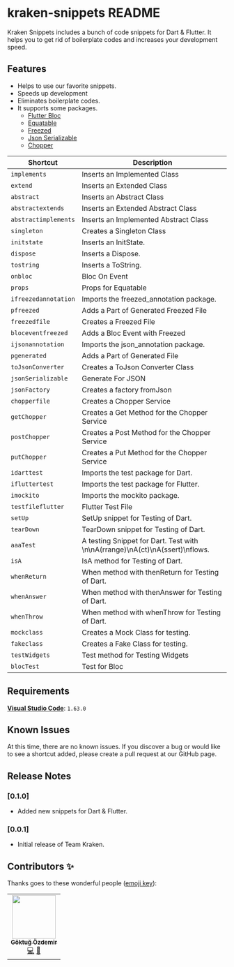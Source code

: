 # kraken-snippets README

Kraken Snippets includes a bunch of code snippets for Dart & Flutter. It helps you to get rid of boilerplate codes and increases your development speed.

## Features
- Helps to use our favorite snippets.
- Speeds up development
- Eliminates boilerplate codes.
- It supports some packages.
  - [Flutter Bloc](https://pub.dev/packages/flutter_bloc)
  - [Equatable](https://pub.dev/packages/equatable)
  - [Freezed](https://pub.dev/packages/freezed)
  - [Json Serializable](https://pub.dev/packages/json_serializable)
  - [Chopper](https://pub.dev/packages/chopper)

| Shortcut             | Description                                                                  |
| -------------------- | ---------------------------------------------------------------------------- |
| `implements`         | Inserts an Implemented Class                                                 |
| `extend`             | Inserts an Extended Class                                                    |
| `abstract`           | Inserts an Abstract Class                                                    |
| `abstractextends`    | Inserts an Extended Abstract Class                                           |
| `abstractimplements` | Inserts an Implemented Abstract Class                                        |
| `singleton`          | Creates a Singleton Class                                                    |
| `initstate`          | Inserts an InitState.                                                        |
| `dispose`            | Inserts a Dispose.                                                           |
| `tostring`           | Inserts a ToString.                                                          |
| `onbloc`             | Bloc On Event                                                                |
| `props`              | Props for Equatable                                                          |
| `ifreezedannotation` | Imports the freezed_annotation package.                                      |
| `pfreezed`           | Adds a Part of Generated Freezed File                                        |
| `freezedfile`        | Creates a Freezed File                                                       |
| `bloceventfreezed`   | Adds a Bloc Event with Freezed                                               |
| `ijsonannotation`    | Imports the json_annotation package.                                         |
| `pgenerated`         | Adds a Part of Generated File                                                |
| `toJsonConverter`    | Creates a ToJson Converter Class                                             |
| `jsonSerializable`   | Generate For JSON                                                            |
| `jsonFactory`        | Creates a factory fromJson                                                   |
| `chopperfile`        | Creates a Chopper Service                                                    |
| `getChopper`         | Creates a Get Method for the Chopper Service                                 |
| `postChopper`        | Creates a Post Method for the Chopper Service                                |
| `putChopper`         | Creates a Put Method for the Chopper Service                                 |
| `idarttest`          | Imports the test package for Dart.                                           |
| `ifluttertest`       | Imports the test package for Flutter.                                        |
| `imockito`           | Imports the mockito package.                                                 |
| `testfileflutter`    | Flutter Test File                                                            |
| `setUp`              | SetUp snippet for Testing of Dart.                                           |
| `tearDown`           | TearDown snippet for Testing of Dart.                                        |
| `aaaTest`            | A testing Snippet for Dart. Test with \n\nA(rrange)\nA(ct)\nA(ssert)\nflows. |
| `isA`                | IsA method for Testing of Dart.                                              |
| `whenReturn`         | When method with thenReturn for Testing of Dart.                             |
| `whenAnswer`         | When method with thenAnswer for Testing of Dart.                             |
| `whenThrow`          | When method with whenThrow for Testing of Dart.                              |
| `mockclass`          | Creates a Mock Class for testing.                                            |
| `fakeclass`          | Creates a Fake Class for testing.                                            |
| `testWidgets`        | Test method for Testing Widgets                                              |
| `blocTest`           | Test for Bloc                                                                |


## Requirements

**[Visual Studio Code](https://code.visualstudio.com)**: `1.63.0`

## Known Issues

At this time, there are no known issues. If you discover a bug or would like to see a shortcut added, please create a pull request at our GitHub page.

## Release Notes

### [0.1.0]

- Added new snippets for Dart & Flutter.

### [0.0.1]

- Initial release of Team Kraken.

## Contributors ✨

Thanks goes to these wonderful people ([emoji key](https://allcontributors.org/docs/en/emoji-key)):
<!-- ALL-CONTRIBUTORS-LIST:START - Do not remove or modify this section -->
<!-- prettier-ignore-start -->
<!-- markdownlint-disable -->
<table>
  <tr>
    <td align="center">
        <a href="https://github.com/bgoktugozdemir">
            <img src="https://avatars.githubusercontent.com/u/26827403?v=4" width="100px;" alt=""/>
            <br />
            <sub><b>Göktuğ Özdemir</b></sub>
        </a>
        <br />
        <a href="https://github.com/bgoktugozdemir/kraken_snippets/commits?author=bgoktugozdemir" title="Code">💻</a>
        <a href="https://github.com/bgoktugozdemir/kraken_snippets/pulls?q=is%3Apr+reviewed-by%3Abgoktugozdemir" title="Reviewed Pull Requests">👀</a>
    </td>
  </tr>
</table>

<!-- markdownlint-restore -->
<!-- prettier-ignore-end -->

<!-- ALL-CONTRIBUTORS-LIST:END -->
